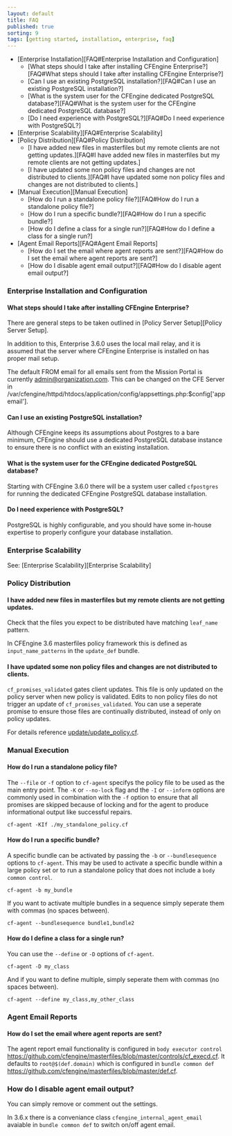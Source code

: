 ```yaml
---
layout: default
title: FAQ
published: true
sorting: 9
tags: [getting started, installation, enterprise, faq]
---
```


* [Enterprise Installation][FAQ#Enterprise Installation and Configuration]
	* [What steps should I take after installing CFEngine Enterprise?][FAQ#What steps should I take after installing CFEngine Enterprise?]
	* [Can I use an existing PostgreSQL installation?][FAQ#Can I use an existing PostgreSQL installation?]
	* [What is the system user for the CFEngine dedicated PostgreSQL database?][FAQ#What is the system user for the CFEngine dedicated PostgreSQL database?]
	* [Do I need experience with PostgreSQL?][FAQ#Do I need experience with PostgreSQL?]
* [Enterprise Scalability][FAQ#Enterprise Scalability]
* [Policy Distribution][FAQ#Policy Distribution]
	* [I have added new files in masterfiles but my remote clients are not getting updates.][FAQ#I have added new files in masterfiles but my remote clients are not getting updates.]
	* [I have updated some non policy files and changes are not distributed to clients.][FAQ#I have updated some non policy files and changes are not distributed to clients.]
* [Manual Execution][Manual Execution]
	* [How do I run a standalone policy file?][FAQ#How do I run a standalone policy file?]
	* [How do I run a specific bundle?][FAQ#How do I run a specific bundle?]
	* [How do I define a class for a single run?][FAQ#How do I define a class for a single run?]
* [Agent Email Reports][FAQ#Agent Email Reports]
	* [How do I set the email where agent reports are sent?][FAQ#How do I set the email where agent reports are sent?]
	* [How do I disable agent email output?][FAQ#How do I disable agent email output?]

### Enterprise Installation and Configuration ###

#### What steps should I take after installing CFEngine Enterprise? ####

There are general steps to be taken outlined in [Policy Server Setup][Policy Server Setup]. 

In addition to this, Enterprise 3.6.0 uses the local mail relay, and it is assumed that the server where CFEngine Enterprise is installed on has proper mail setup. 

The default FROM email for all emails sent from the Mission Portal is currently admin@organization.com. This can be changed on the CFE Server in /var/cfengine/httpd/htdocs/application/config/appsettings.php:$config['appemail'].

#### Can I use an existing PostgreSQL installation? ####

Although CFEngine keeps its assumptions about Postgres to a bare minimum,
CFEngine should use a dedicated PostgreSQL database instance to ensure there is
no conflict with an existing installation.

#### What is the system user for the CFEngine dedicated PostgreSQL database?

Starting with CFEngine 3.6.0 there will be a system user called ```cfpostgres``` for running the dedicated CFEngine PostgreSQL database
installation.

#### Do I need experience with PostgreSQL? ####

PostgreSQL is highly configurable, and you should have some in-house expertise
to properly configure your database installation.

### Enterprise Scalability ###

See: [Enterprise Scalability][Enterprise Scalability]

### Policy Distribution ###

#### I have added new files in masterfiles but my remote clients are not getting updates. ####

Check that the files you expect to be distributed have matching `leaf_name` pattern.

In CFEngine 3.6 masterfiles policy framework this is defined as
`input_name_patterns` in the `update_def` bundle.

#### I have updated some non policy files and changes are not distributed to clients. ###

`cf_promises_validated` gates client updates. This file is only updated on the
policy server when new policy is validated. Edits to non policy files do not
trigger an update of `cf_promises_validated`. You can use a seperate promise to
ensure those files are continually distributed, instead of only on policy
updates.

For details reference
[update/update_policy.cf](https://github.com/cfengine/masterfiles/blob/master/update/update_policy.cf).

### Manual Execution ###

#### How do I run a standalone policy file? ####

The `--file` or `-f` option to `cf-agent` specifys the policy file to be used as the
main entry point. The `-K` or `--no-lock` flag and the `-I` or `--inform`
options are commonly used in combination with the `-f` option to ensure that
all promises are skipped because of locking and for the agent to produce
informational output like successful repairs.

```console
cf-agent -KIf ./my_standalone_policy.cf
```

#### How do I run a specific bundle? ####

A specific bundle can be activated by passing the `-b` or `--bundlesequence`
options to `cf-agent`. This may be used to activate a specific bundle within a
large policy set or to run a standalone policy that does not include a `body
common control`.

```console
cf-agent -b my_bundle
```

If you want to activate multiple bundles in a sequence simply seperate them
with commas (no spaces between).

```console
cf-agent --bundlesequence bundle1,bundle2
```

#### How do I define a class for a single run? ####

You can use the `--define` or `-D` options of `cf-agent`.

```console
cf-agent -D my_class
```

And if you want to define multiple, simply seperate them with commas (no spaces between).

```console
cf-agent --define my_class,my_other_class
```

### Agent Email Reports ###

#### How do I set the email where agent reports are sent? ####

The agent report email functionality is configured in `body executor control`
https://github.com/cfengine/masterfiles/blob/master/controls/cf_execd.cf. It
defaults to `root@$(def.domain)` which is configured in `bundle common def`
https://github.com/cfengine/masterfiles/blob/master/def.cf.

### How do I disable agent email output? ###

You can simply remove or comment out the settings.

In 3.6.x there is a conveniance class `cfengine_internal_agent_email` avaiable
in `bundle common def` to switch on/off agent email.
